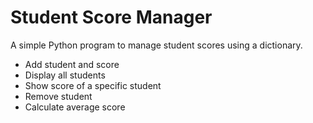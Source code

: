 # Student Score Manager

A simple Python program to manage student scores using a dictionary.


- Add student and score
- Display all students
- Show score of a specific student
- Remove student
- Calculate average score
